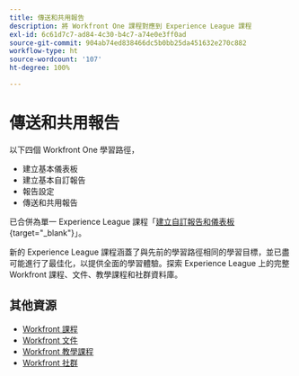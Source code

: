 ```yaml
---
title: 傳送和共用報告
description: 將 Workfront One 課程對應到 Experience League 課程
exl-id: 6c61d7c7-ad84-4c30-b4c7-a74e0e3ff0ad
source-git-commit: 904ab74ed838466dc5b0bb25da451632e270c882
workflow-type: ht
source-wordcount: '107'
ht-degree: 100%

---
```


# 傳送和共用報告

以下四個 Workfront One 學習路徑，

* 建立基本儀表板
* 建立基本自訂報告
* 報告設定
* 傳送和共用報告

已合併為單一 Experience League 課程「[建立自訂報告和儀表板](https://experienceleague.adobe.com/?recommended=Workfront-U-1-2022.3.reporting){target="_blank"}」。

新的 Experience League 課程涵蓋了與先前的學習路徑相同的學習目標，並已盡可能進行了最佳化，以提供全面的學習體驗。探索 Experience League 上的完整 Workfront 課程、文件、教學課程和社群資料庫。

## 其他資源

* [Workfront 課程](https://experienceleague.adobe.com/?lang=en&amp;Solution=Workfront#courses)
* [Workfront 文件](https://experienceleague.adobe.com/docs/workfront.html)
* [Workfront 教學課程](https://experienceleague.adobe.com/docs/workfront-learn/tutorials-workfront/home.html)
* [Workfront 社群](https://experienceleaguecommunities.adobe.com/t5/workfront/ct-p/workfront)
